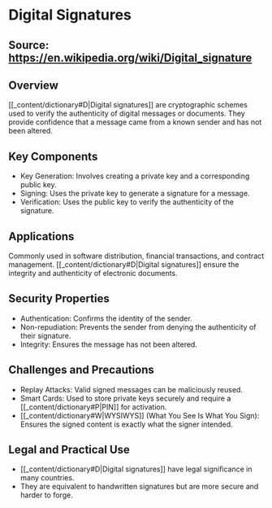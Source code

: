 # Digital Signatures

## Source: https://en.wikipedia.org/wiki/Digital_signature

## Overview
[[_content/dictionary#D|Digital signatures]] are cryptographic schemes used to verify the authenticity of digital messages or documents.
They provide confidence that a message came from a known sender and has not been altered.

## Key Components
- Key Generation: Involves creating a private key and a corresponding public key.
- Signing: Uses the private key to generate a signature for a message.
- Verification: Uses the public key to verify the authenticity of the signature.

## Applications
Commonly used in software distribution, financial transactions, and contract management.
[[_content/dictionary#D|Digital signatures]] ensure the integrity and authenticity of electronic documents.

## Security Properties
- Authentication: Confirms the identity of the sender.
- Non-repudiation: Prevents the sender from denying the authenticity of their signature.
- Integrity: Ensures the message has not been altered.

## Challenges and Precautions
- Replay Attacks: Valid signed messages can be maliciously reused.
- Smart Cards: Used to store private keys securely and require a [[_content/dictionary#P|PIN]] for activation.
- [[_content/dictionary#W|WYSIWYS]] (What You See Is What You Sign): Ensures the signed content is exactly what the signer intended.

## Legal and Practical Use
- [[_content/dictionary#D|Digital signatures]] have legal significance in many countries.
- They are equivalent to handwritten signatures but are more secure and harder to forge.
